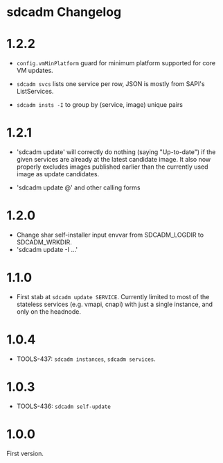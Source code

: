 # sdcadm Changelog

# 1.2.2

- `config.vmMinPlatform` guard for minimum platform supported for core
  VM updates.

- `sdcadm svcs` lists one service per row, JSON is mostly from SAPI's
  ListServices.

- `sdcadm insts -I` to group by (service, image) unique pairs


# 1.2.1

- 'sdcadm update' will correctly do nothing (saying "Up-to-date") if the given
  services are already at the latest candidate image. It also now properly
  excludes images published earlier than the currently used image as update
  candidates.

- 'sdcadm update <svc>@<version>' and other calling forms

# 1.2.0

- Change shar self-installer input envvar from SDCADM_LOGDIR to SDCADM_WRKDIR.
- 'sdcadm update -I ...'

# 1.1.0

- First stab at `sdcadm update SERVICE`. Currently limited to most of the stateless
  services (e.g. vmapi, cnapi) with just a single instance, and only on the headnode.

# 1.0.4

- TOOLS-437: `sdcadm instances`, `sdcadm services`.

# 1.0.3

- TOOLS-436: `sdcadm self-update`

# 1.0.0

First version.
